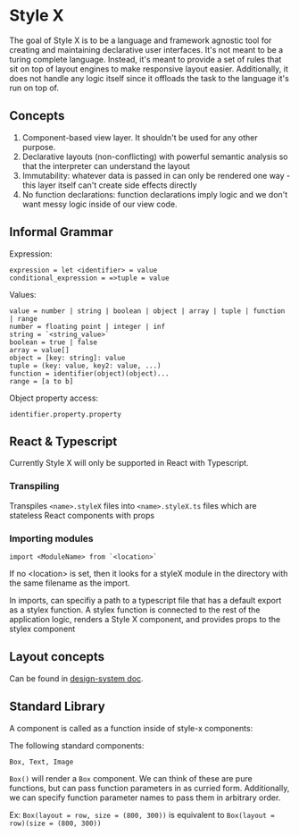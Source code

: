 # Style X

The goal of Style X is to be a language and framework agnostic tool for creating and maintaining declarative user interfaces. It's not meant to be a turing complete language. Instead, it's meant to provide a set of rules that sit on top of layout engines to make responsive layout easier. Additionally, it does not handle any logic itself since it offloads the task to the language it's run on top of.

## Concepts

1. Component-based view layer. It shouldn't be used for any other purpose.
2. Declarative layouts (non-conflicting) with powerful semantic analysis so that the interpreter can understand the layout
3. Immutability: whatever data is passed in can only be rendered one way - this layer itself can't create side effects directly
4. No function declarations: function declarations imply logic and we don't want messy logic inside of our view code.

## Informal Grammar

Expression:

```stylex
expression = let <identifier> = value
conditional_expression = =>tuple = value
```

Values:

```stylex
value = number | string | boolean | object | array | tuple | function | range
number = floating point | integer | inf
string = `<string_value>`
boolean = true | false
array = value[]
object = [key: string]: value
tuple = (key: value, key2: value, ...)
function = identifier(object)(object)...
range = [a to b]
```

Object property access:

```stylex
identifier.property.property
```

## React & Typescript

Currently Style X will only be supported in React with Typescript.

### Transpiling

Transpiles `<name>.styleX` files into `<name>.styleX.ts` files which are stateless React components with props

### Importing modules

```stylex
import <ModuleName> from `<location>`
```

If no \<location> is set, then it looks for a styleX module in the directory with the same filename as the import.

In imports, can specifiy a path to a typescript file that has a default export as a stylex function. A stylex function is connected to the rest of the application logic, renders a Style X component, and provides props to the stylex component

## Layout concepts

Can be found in [design-system doc](../design-system/README.md).

## Standard Library

A component is called as a function inside of style-x components:

The following standard components:

```stylex
Box, Text, Image
```

`Box()` will render a `Box` component. We can think of these are pure functions, but can pass function parameters in as curried form. Additionally, we can specify function parameter names to pass them in arbitrary order.

Ex: `Box(layout = row, size = (800, 300))` is equivalent to `Box(layout = row)(size = (800, 300))`
